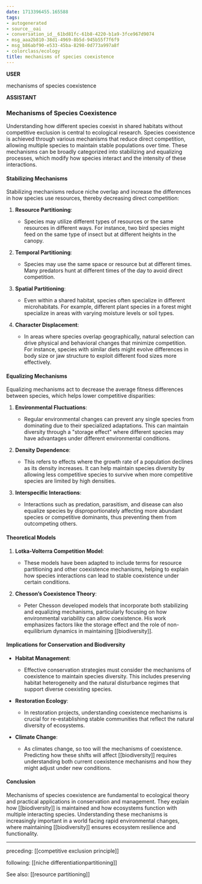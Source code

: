 ```yaml
---
date: 1713396455.165588
tags:
- autogenerated
- source__oai
- conversation_id__61bd81fc-61b8-4220-b1a9-3fce967d9074
- msg_aaa2b810-38d1-4969-8b5d-945b55f7f6f9
- msg_b86abf90-e533-45ba-8298-0d773a997a8f
- colorclass/ecology
title: mechanisms of species coexistence
---
```


**USER**

mechanisms of species coexistence


**ASSISTANT**

### Mechanisms of Species Coexistence

Understanding how different species coexist in shared habitats without competitive exclusion is central to ecological research. Species coexistence is achieved through various mechanisms that reduce direct competition, allowing multiple species to maintain stable populations over time. These mechanisms can be broadly categorized into stabilizing and equalizing processes, which modify how species interact and the intensity of these interactions.

#### Stabilizing Mechanisms

Stabilizing mechanisms reduce niche overlap and increase the differences in how species use resources, thereby decreasing direct competition:

1. **Resource Partitioning**:
   - Species may utilize different types of resources or the same resources in different ways. For instance, two bird species might feed on the same type of insect but at different heights in the canopy.

2. **Temporal Partitioning**:
   - Species may use the same space or resource but at different times. Many predators hunt at different times of the day to avoid direct competition.

3. **Spatial Partitioning**:
   - Even within a shared habitat, species often specialize in different microhabitats. For example, different plant species in a forest might specialize in areas with varying moisture levels or soil types.

4. **Character Displacement**:
   - In areas where species overlap geographically, natural selection can drive physical and behavioral changes that minimize competition. For instance, species with similar diets might evolve differences in body size or jaw structure to exploit different food sizes more effectively.

#### Equalizing Mechanisms

Equalizing mechanisms act to decrease the average fitness differences between species, which helps lower competitive disparities:

1. **Environmental Fluctuations**:
   - Regular environmental changes can prevent any single species from dominating due to their specialized adaptations. This can maintain diversity through a "storage effect" where different species may have advantages under different environmental conditions.

2. **Density Dependence**:
   - This refers to effects where the growth rate of a population declines as its density increases. It can help maintain species diversity by allowing less competitive species to survive when more competitive species are limited by high densities.

3. **Interspecific Interactions**:
   - Interactions such as predation, parasitism, and disease can also equalize species by disproportionately affecting more abundant species or competitive dominants, thus preventing them from outcompeting others.

#### Theoretical Models

1. **Lotka-Volterra Competition Model**:
   - These models have been adapted to include terms for resource partitioning and other coexistence mechanisms, helping to explain how species interactions can lead to stable coexistence under certain conditions.

2. **Chesson’s Coexistence Theory**:
   - Peter Chesson developed models that incorporate both stabilizing and equalizing mechanisms, particularly focusing on how environmental variability can allow coexistence. His work emphasizes factors like the storage effect and the role of non-equilibrium dynamics in maintaining [[biodiversity]].

#### Implications for Conservation and Biodiversity

- **Habitat Management**:
   - Effective conservation strategies must consider the mechanisms of coexistence to maintain species diversity. This includes preserving habitat heterogeneity and the natural disturbance regimes that support diverse coexisting species.

- **Restoration Ecology**:
   - In restoration projects, understanding coexistence mechanisms is crucial for re-establishing stable communities that reflect the natural diversity of ecosystems.

- **Climate Change**:
   - As climates change, so too will the mechanisms of coexistence. Predicting how these shifts will affect [[biodiversity]] requires understanding both current coexistence mechanisms and how they might adjust under new conditions.

#### Conclusion

Mechanisms of species coexistence are fundamental to ecological theory and practical applications in conservation and management. They explain how [[biodiversity]] is maintained and how ecosystems function with multiple interacting species. Understanding these mechanisms is increasingly important in a world facing rapid environmental changes, where maintaining [[biodiversity]] ensures ecosystem resilience and functionality.


---

preceding: [[competitive exclusion principle]]  


following: [[niche differentiationpartitioning]]

See also: [[resource partitioning]]